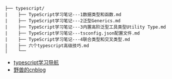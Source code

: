 ```
├── typescript/
|    ├── TypeScript学习笔记---1数据类型和函数.md
|    ├── TypeScript学习笔记---2泛型Generics.md
|    ├── TypeScript学习笔记---3内置高阶泛型工具类型Utility Type.md
|    ├── TypeScript学习笔记---tsconfig.json配置文件.md
|    ├── TypeScript学习笔记---4联合类型和交叉类型.md
|    ├── 六个typescript高级技巧.md
│    └── 
```

- [typescript学习导航](https://blog.csdn.net/weixin_44828005/article/details/119336338)
- [野兽的cnblog](https://www.cnblogs.com/ys-ys/)
